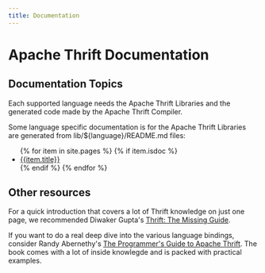 ```yaml
---
title: Documentation
---
```


# Apache Thrift Documentation

## Documentation Topics

Each supported language needs the Apache Thrift Libraries and the generated code made by the Apache Thrift Compiler.

Some language specific documentation is for the Apache Thrift Libraries are generated from lib/${language}/README.md files:

<ul>
{% for item in site.pages %}
{% if item.isdoc %}
  <li><a href="{{item.url}}">{{item.title}}</a></li>
{% endif %}
{% endfor %}
</ul>

## Other resources

For a quick introduction that covers a lot of Thrift knowledge on just one page, we recommended
Diwaker Gupta's [Thrift: The Missing Guide](https://diwakergupta.github.io/thrift-missing-guide).

If you want to do a real deep dive into the various language bindings, consider Randy Abernethy's
[The Programmer's Guide to Apache Thrift](https://www.manning.com/books/programmers-guide-to-apache-thrift).
The book comes with a lot of inside knowlegde and is packed with practical examples.

